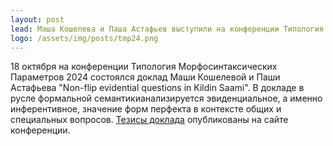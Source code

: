 ```yaml
---
layout: post
lead: Маша Кошелева и Паша Астафьев выступили на конференции Типология Морфосинтаксических Параметров 2024.
logo: /assets/img/posts/tmp24.png
---
```


18 октября на конференции Типология Морфосинтаксических Параметров 2024 состоялся доклад Маши Кошелевой и Паши Астафьева "Non-flip evidential questions in Kildin Saami". В докладе в русле формальной семантикианализируется эвиденциальное, а именно инферентивное, значение форм перфекта в контексте общих и специальных вопросов.
[Тезисы доклада](https://drive.google.com/file/d/15Y3zuJbiI5jF1EA-xYFzg0zQg0oxMZS_/view) опубликованы на сайте конференции.
